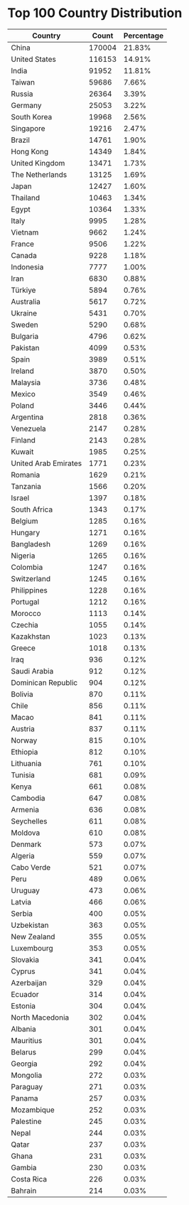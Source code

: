 # Top 100 Country Distribution
| Country | Count | Percentage |
|----|----|----|
| China | 170004 | 21.83% |
| United States | 116153 | 14.91% |
| India | 91952 | 11.81% |
| Taiwan | 59686 | 7.66% |
| Russia | 26364 | 3.39% |
| Germany | 25053 | 3.22% |
| South Korea | 19968 | 2.56% |
| Singapore | 19216 | 2.47% |
| Brazil | 14761 | 1.90% |
| Hong Kong | 14349 | 1.84% |
| United Kingdom | 13471 | 1.73% |
| The Netherlands | 13125 | 1.69% |
| Japan | 12427 | 1.60% |
| Thailand | 10463 | 1.34% |
| Egypt | 10364 | 1.33% |
| Italy | 9995 | 1.28% |
| Vietnam | 9662 | 1.24% |
| France | 9506 | 1.22% |
| Canada | 9228 | 1.18% |
| Indonesia | 7777 | 1.00% |
| Iran | 6830 | 0.88% |
| Türkiye | 5894 | 0.76% |
| Australia | 5617 | 0.72% |
| Ukraine | 5431 | 0.70% |
| Sweden | 5290 | 0.68% |
| Bulgaria | 4796 | 0.62% |
| Pakistan | 4099 | 0.53% |
| Spain | 3989 | 0.51% |
| Ireland | 3870 | 0.50% |
| Malaysia | 3736 | 0.48% |
| Mexico | 3549 | 0.46% |
| Poland | 3446 | 0.44% |
| Argentina | 2818 | 0.36% |
| Venezuela | 2147 | 0.28% |
| Finland | 2143 | 0.28% |
| Kuwait | 1985 | 0.25% |
| United Arab Emirates | 1771 | 0.23% |
| Romania | 1629 | 0.21% |
| Tanzania | 1566 | 0.20% |
| Israel | 1397 | 0.18% |
| South Africa | 1343 | 0.17% |
| Belgium | 1285 | 0.16% |
| Hungary | 1271 | 0.16% |
| Bangladesh | 1269 | 0.16% |
| Nigeria | 1265 | 0.16% |
| Colombia | 1247 | 0.16% |
| Switzerland | 1245 | 0.16% |
| Philippines | 1228 | 0.16% |
| Portugal | 1212 | 0.16% |
| Morocco | 1113 | 0.14% |
| Czechia | 1055 | 0.14% |
| Kazakhstan | 1023 | 0.13% |
| Greece | 1018 | 0.13% |
| Iraq | 936 | 0.12% |
| Saudi Arabia | 912 | 0.12% |
| Dominican Republic | 904 | 0.12% |
| Bolivia | 870 | 0.11% |
| Chile | 856 | 0.11% |
| Macao | 841 | 0.11% |
| Austria | 837 | 0.11% |
| Norway | 815 | 0.10% |
| Ethiopia | 812 | 0.10% |
| Lithuania | 761 | 0.10% |
| Tunisia | 681 | 0.09% |
| Kenya | 661 | 0.08% |
| Cambodia | 647 | 0.08% |
| Armenia | 636 | 0.08% |
| Seychelles | 611 | 0.08% |
| Moldova | 610 | 0.08% |
| Denmark | 573 | 0.07% |
| Algeria | 559 | 0.07% |
| Cabo Verde | 521 | 0.07% |
| Peru | 489 | 0.06% |
| Uruguay | 473 | 0.06% |
| Latvia | 466 | 0.06% |
| Serbia | 400 | 0.05% |
| Uzbekistan | 363 | 0.05% |
| New Zealand | 355 | 0.05% |
| Luxembourg | 353 | 0.05% |
| Slovakia | 341 | 0.04% |
| Cyprus | 341 | 0.04% |
| Azerbaijan | 329 | 0.04% |
| Ecuador | 314 | 0.04% |
| Estonia | 304 | 0.04% |
| North Macedonia | 302 | 0.04% |
| Albania | 301 | 0.04% |
| Mauritius | 301 | 0.04% |
| Belarus | 299 | 0.04% |
| Georgia | 292 | 0.04% |
| Mongolia | 272 | 0.03% |
| Paraguay | 271 | 0.03% |
| Panama | 257 | 0.03% |
| Mozambique | 252 | 0.03% |
| Palestine | 245 | 0.03% |
| Nepal | 244 | 0.03% |
| Qatar | 237 | 0.03% |
| Ghana | 231 | 0.03% |
| Gambia | 230 | 0.03% |
| Costa Rica | 226 | 0.03% |
| Bahrain | 214 | 0.03% |

